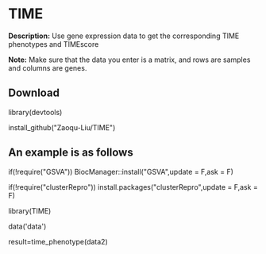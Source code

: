 # TIME
**Description:** Use gene expression data to get the corresponding TIME phenotypes and TIMEscore

**Note:** Make sure that the data you enter is a matrix, and rows are samples and columns are genes.

## Download
library(devtools)

install_github("Zaoqu-Liu/TIME")

## An example is as follows
if(!require("GSVA")) BiocManager::install("GSVA",update = F,ask = F)

if(!require("clusterRepro")) install.packages("clusterRepro",update = F,ask = F)

library(TIME)

data('data')

result=time_phenotype(data2)
